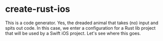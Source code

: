 # create-rust-ios

This is a code generator. Yes, the dreaded animal that takes (no) input and spits out code. In this case, we enter a configuration for a Rust lib project that will be used by a Swift iOS project. Let's see where this goes.
